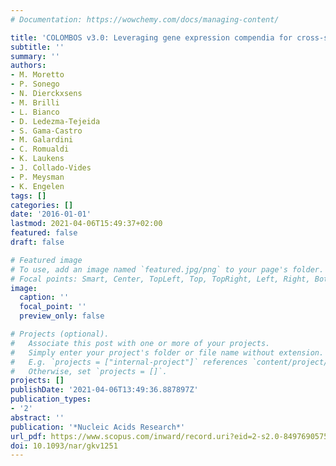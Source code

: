 ```yaml
---
# Documentation: https://wowchemy.com/docs/managing-content/

title: 'COLOMBOS v3.0: Leveraging gene expression compendia for cross-species analyses'
subtitle: ''
summary: ''
authors:
- M. Moretto
- P. Sonego
- N. Dierckxsens
- M. Brilli
- L. Bianco
- D. Ledezma-Tejeida
- S. Gama-Castro
- M. Galardini
- C. Romualdi
- K. Laukens
- J. Collado-Vides
- P. Meysman
- K. Engelen
tags: []
categories: []
date: '2016-01-01'
lastmod: 2021-04-06T15:49:37+02:00
featured: false
draft: false

# Featured image
# To use, add an image named `featured.jpg/png` to your page's folder.
# Focal points: Smart, Center, TopLeft, Top, TopRight, Left, Right, BottomLeft, Bottom, BottomRight.
image:
  caption: ''
  focal_point: ''
  preview_only: false

# Projects (optional).
#   Associate this post with one or more of your projects.
#   Simply enter your project's folder or file name without extension.
#   E.g. `projects = ["internal-project"]` references `content/project/deep-learning/index.md`.
#   Otherwise, set `projects = []`.
projects: []
publishDate: '2021-04-06T13:49:36.887897Z'
publication_types:
- '2'
abstract: ''
publication: '*Nucleic Acids Research*'
url_pdf: https://www.scopus.com/inward/record.uri?eid=2-s2.0-84976905759&doi=10.1093%2fnar%2fgkv1251&partnerID=40&md5=8e02d12bcfc8c7f71893ef34f4749e84
doi: 10.1093/nar/gkv1251
---
```

